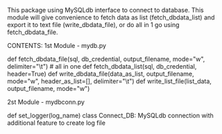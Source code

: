 This package using MySQLdb interface to connect to database.
This module will give convenience to fetch data as list (fetch_dbdata_list) and export it to text file (write_dbdata_file), or do all in 1 go using fetch_dbdata_file.

CONTENTS:
1st Module - mydb.py

def fetch_dbdata_file(sql, db_credential, output_filename, mode="w", delimiter="\t") # all in one
def fetch_dbdata_list(sql, db_credential, header=True)
def write_dbdata_file(data_as_list, output_filename, mode="w", header_as_list=[], delimiter="\t")
def write_list_file(list_data, output_filename, mode="w")

2st Module - mydbconn.py

def set_logger(log_name)
class Connect_DB: MySQLdb connection with additional feature to create log file
